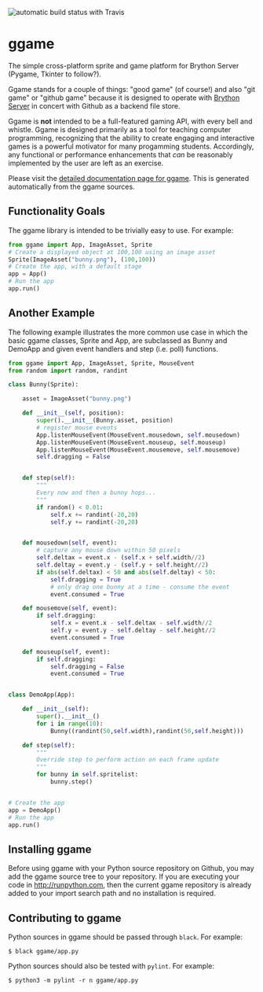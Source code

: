![automatic build status with Travis](https://travis-ci.org/BrythonServer/ggame.svg?branch=master)

# ggame
The simple cross-platform sprite and game platform for Brython Server (Pygame, Tkinter to follow?).

Ggame stands for a couple of things: "good game" (of course!) and also "git game" or "github game"
because it is designed to operate with [Brython Server](http://runpython.org) in concert with
Github as a backend file store.

Ggame is **not** intended to be a full-featured gaming API, with every bell and whistle. Ggame is
designed primarily as a tool for teaching computer programming, recognizing that the ability
to create engaging and interactive games is a powerful motivator for many progamming students.
Accordingly, any functional or performance enhancements that *can* be reasonably implemented
by the user are left as an exercise.

Please visit the
[detailed documentation page for ggame](https://ggame.readthedocs.io/en/latest/introduction.html).
This is generated automatically from the ggame sources.

## Functionality Goals

The ggame library is intended to be trivially easy to use. For example:

```python
from ggame import App, ImageAsset, Sprite
# Create a displayed object at 100,100 using an image asset
Sprite(ImageAsset("bunny.png"), (100,100))
# Create the app, with a default stage
app = App()
# Run the app
app.run()
```

## Another Example

The following example illustrates the more common use case in which the basic ggame
classes, Sprite and App, are subclassed as Bunny and DemoApp and given event handlers
and step (i.e. poll) functions.


```python
from ggame import App, ImageAsset, Sprite, MouseEvent
from random import random, randint

class Bunny(Sprite):

    asset = ImageAsset("bunny.png")

    def __init__(self, position):
        super().__init__(Bunny.asset, position)
        # register mouse events
        App.listenMouseEvent(MouseEvent.mousedown, self.mousedown)
        App.listenMouseEvent(MouseEvent.mouseup, self.mouseup)
        App.listenMouseEvent(MouseEvent.mousemove, self.mousemove)
        self.dragging = False


    def step(self):
        """
        Every now and then a bunny hops...
        """
        if random() < 0.01:
            self.x += randint(-20,20)
            self.y += randint(-20,20)


    def mousedown(self, event):
        # capture any mouse down within 50 pixels
        self.deltax = event.x - (self.x + self.width//2)
        self.deltay = event.y - (self.y + self.height//2)
        if abs(self.deltax) < 50 and abs(self.deltay) < 50:
            self.dragging = True
            # only drag one bunny at a time - consume the event
            event.consumed = True

    def mousemove(self, event):
        if self.dragging:
            self.x = event.x - self.deltax - self.width//2
            self.y = event.y - self.deltay - self.height//2
            event.consumed = True

    def mouseup(self, event):
        if self.dragging:
            self.dragging = False
            event.consumed = True


class DemoApp(App):

    def __init__(self):
        super().__init__()
        for i in range(10):
            Bunny((randint(50,self.width),randint(50,self.height)))

    def step(self):
        """
        Override step to perform action on each frame update
        """
        for bunny in self.spritelist:
            bunny.step()


# Create the app
app = DemoApp()
# Run the app
app.run()
```

## Installing ggame

Before using ggame with your Python source repository on Github, you may add the ggame source
tree to your repository. If you are executing your code in http://runpython.com, then the current
ggame repository is already added to your import search path and no installation is required.

## Contributing to ggame

Python sources in ggame should be passed through `black`. For example:

```
$ black ggame/app.py
```

Python sources should also be tested with `pylint`. For example:

```
$ python3 -m pylint -r n ggame/app.py
```